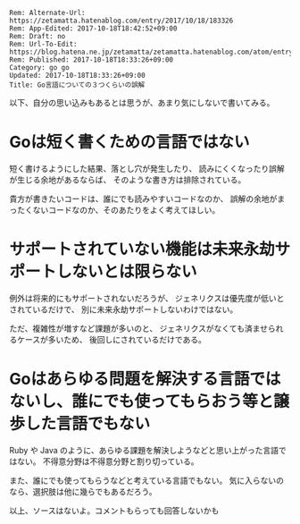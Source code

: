 ```header
Rem: Alternate-Url: https://zetamatta.hatenablog.com/entry/2017/10/18/183326
Rem: App-Edited: 2017-10-18T18:42:52+09:00
Rem: Draft: no
Rem: Url-To-Edit: https://blog.hatena.ne.jp/zetamatta/zetamatta.hatenablog.com/atom/entry/8599973812309158754
Rem: Published: 2017-10-18T18:33:26+09:00
Category: go go
Updated: 2017-10-18T18:33:26+09:00
Title: Go言語についての３つくらいの誤解
```
以下、自分の思い込みもあるとは思うが、あまり気にしないで書いてみる。


Goは短く書くための言語ではない
===

短く書けるようにした結果、落とし穴が発生したり、
読みにくくなったり誤解が生じる余地があるならば、
そのような書き方は排除されている。

貴方が書きたいコードは、誰にでも読みやすいコードなのか、
誤解の余地がまったくないコードなのか、そのあたりをよく考えてほしい。


サポートされていない機能は未来永劫サポートしないとは限らない
====

例外は将来的にもサポートされないだろうが、
ジェネリクスは優先度が低いとされているだけで、
別に未来永劫サポートしないわけではない。

ただ、複雑性が増すなど課題が多いのと、
ジェネリクスがなくても済ませられるケースが多いため、
後回しにされているだけである。


Goはあらゆる問題を解決する言語ではないし、誰にでも使ってもらおう等と譲歩した言語でもない
====

Ruby や Java のように、あらゆる課題を解決しようなどと思い上がった言語ではない。
不得意分野は不得意分野と割り切っている。

また、誰にでも使ってもらうなどと考えている言語でもない。
気に入らないのなら、選択肢は他に幾らでもあるだろう。

以上、ソースはないよ。コメントもらっても回答しないかも
